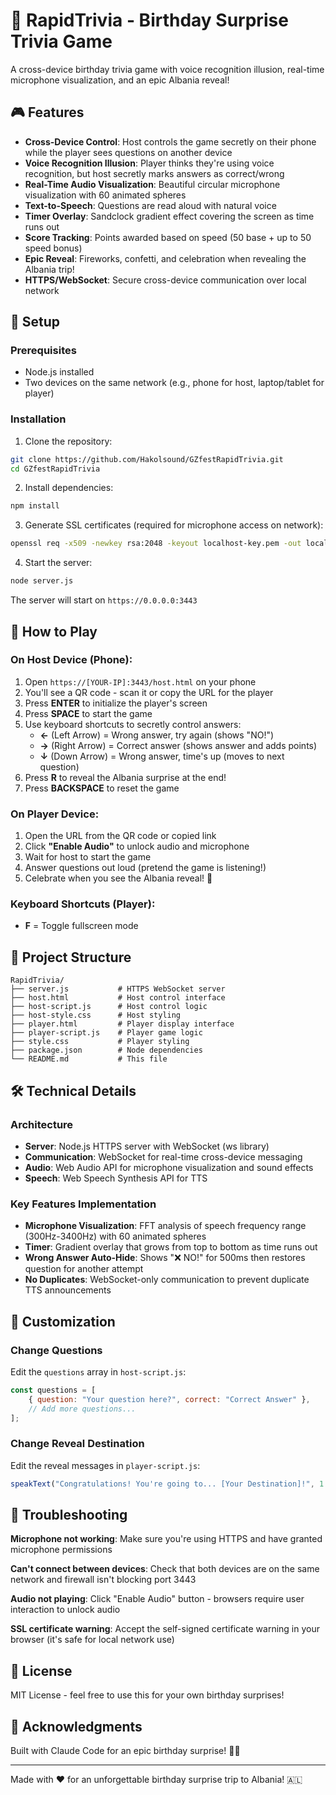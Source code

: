 # 🎉 RapidTrivia - Birthday Surprise Trivia Game

A cross-device birthday trivia game with voice recognition illusion, real-time microphone visualization, and an epic Albania reveal!

## 🎮 Features

- **Cross-Device Control**: Host controls the game secretly on their phone while the player sees questions on another device
- **Voice Recognition Illusion**: Player thinks they're using voice recognition, but host secretly marks answers as correct/wrong
- **Real-Time Audio Visualization**: Beautiful circular microphone visualization with 60 animated spheres
- **Text-to-Speech**: Questions are read aloud with natural voice
- **Timer Overlay**: Sandclock gradient effect covering the screen as time runs out
- **Score Tracking**: Points awarded based on speed (50 base + up to 50 speed bonus)
- **Epic Reveal**: Fireworks, confetti, and celebration when revealing the Albania trip!
- **HTTPS/WebSocket**: Secure cross-device communication over local network

## 🚀 Setup

### Prerequisites
- Node.js installed
- Two devices on the same network (e.g., phone for host, laptop/tablet for player)

### Installation

1. Clone the repository:
```bash
git clone https://github.com/Hakolsound/GZfestRapidTrivia.git
cd GZfestRapidTrivia
```

2. Install dependencies:
```bash
npm install
```

3. Generate SSL certificates (required for microphone access on network):
```bash
openssl req -x509 -newkey rsa:2048 -keyout localhost-key.pem -out localhost-cert.pem -days 365 -nodes -subj "/CN=localhost"
```

4. Start the server:
```bash
node server.js
```

The server will start on `https://0.0.0.0:3443`

## 🎯 How to Play

### On Host Device (Phone):

1. Open `https://[YOUR-IP]:3443/host.html` on your phone
2. You'll see a QR code - scan it or copy the URL for the player
3. Press **ENTER** to initialize the player's screen
4. Press **SPACE** to start the game
5. Use keyboard shortcuts to secretly control answers:
   - **←** (Left Arrow) = Wrong answer, try again (shows "NO!")
   - **→** (Right Arrow) = Correct answer (shows answer and adds points)
   - **↓** (Down Arrow) = Wrong answer, time's up (moves to next question)
6. Press **R** to reveal the Albania surprise at the end!
7. Press **BACKSPACE** to reset the game

### On Player Device:

1. Open the URL from the QR code or copied link
2. Click **"Enable Audio"** to unlock audio and microphone
3. Wait for host to start the game
4. Answer questions out loud (pretend the game is listening!)
5. Celebrate when you see the Albania reveal! 🎊

### Keyboard Shortcuts (Player):
- **F** = Toggle fullscreen mode

## 📁 Project Structure

```
RapidTrivia/
├── server.js           # HTTPS WebSocket server
├── host.html           # Host control interface
├── host-script.js      # Host control logic
├── host-style.css      # Host styling
├── player.html         # Player display interface
├── player-script.js    # Player game logic
├── style.css           # Player styling
├── package.json        # Node dependencies
└── README.md           # This file
```

## 🛠 Technical Details

### Architecture
- **Server**: Node.js HTTPS server with WebSocket (ws library)
- **Communication**: WebSocket for real-time cross-device messaging
- **Audio**: Web Audio API for microphone visualization and sound effects
- **Speech**: Web Speech Synthesis API for TTS

### Key Features Implementation
- **Microphone Visualization**: FFT analysis of speech frequency range (300Hz-3400Hz) with 60 animated spheres
- **Timer**: Gradient overlay that grows from top to bottom as time runs out
- **Wrong Answer Auto-Hide**: Shows "❌ NO!" for 500ms then restores question for another attempt
- **No Duplicates**: WebSocket-only communication to prevent duplicate TTS announcements

## 🎨 Customization

### Change Questions
Edit the `questions` array in `host-script.js`:

```javascript
const questions = [
    { question: "Your question here?", correct: "Correct Answer" },
    // Add more questions...
];
```

### Change Reveal Destination
Edit the reveal messages in `player-script.js`:

```javascript
speakText("Congratulations! You're going to... [Your Destination]!", 1.0);
```

## 🐛 Troubleshooting

**Microphone not working**: Make sure you're using HTTPS and have granted microphone permissions

**Can't connect between devices**: Check that both devices are on the same network and firewall isn't blocking port 3443

**Audio not playing**: Click "Enable Audio" button - browsers require user interaction to unlock audio

**SSL certificate warning**: Accept the self-signed certificate warning in your browser (it's safe for local network use)

## 📝 License

MIT License - feel free to use this for your own birthday surprises!

## 🙏 Acknowledgments

Built with Claude Code for an epic birthday surprise! 🎂🎈

---

Made with ❤️ for an unforgettable birthday surprise trip to Albania! 🇦🇱
